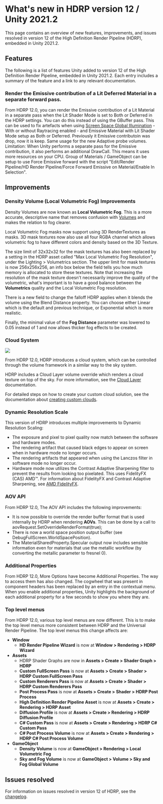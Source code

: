 # What's new in HDRP version 12 / Unity 2021.2

This page contains an overview of new features, improvements, and issues resolved in version 12 of the High Definition Render Pipeline (HDRP), embedded in Unity 2021.2.

## Features

The following is a list of features Unity added to version 12 of the High Definition Render Pipeline, embedded in Unity 2021.2. Each entry includes a summary of the feature and a link to any relevant documentation.

### Render the Emissive contribution of a Lit Deferred Material in a separate forward pass.

From HDRP 12.0, you can render the Emissive contribution of a Lit Material in a separate pass when the Lit Shader Mode is set to Both or Deferred in the HDRP settings. You can do this instead of using the GBuffer pass.
This can be used to fix artefacts when using [Screen Space Global Illumination](Override-Screen-Space-GI.md) - With or without Raytracing enabled - and Emissive Material with Lit Shader Mode setup as Both or Deferred. Previously it Emissive contributoin was drop, now it is keep. Same usage for the new Adaptive probe volumes.
Limitation: When Unity performs a separate pass for the Emissive contribution, it also performs an additional DrawCall. This means it uses more resources on your CPU.
Group of Materials / GameObject can be setup to use Force Emissive forward with the script "Edit/Render Pipeline/HD Render Pipeline/Force Forward Emissive on Material/Enable In Selection".

## Improvements

### Density Volume (Local Volumetric Fog) Improvements

Density Volumes are now known as **Local Volumetric Fog**. This is a more accurate, descriptive name that removes confusion with [Volumes](Volumes.md) and makes the relation to fog clearer.

Local Volumetric Fog masks now support using 3D RenderTextures as masks. 3D mask textures now also use all four RGBA channel which allows volumetric fog to have different colors and density based on the 3D Texture.

The size limit of 32x32x32 for the mask textures has also been replaced by a setting in the HDRP asset called "Max Local Volumetric Fog Resolution", under the Lighting > Volumetrics section. The upper limit for mask textures is now 256x256x256, an info box below the field tells you how much memory is allocated to store these textures. Note that increasing the resolution of the mask texture doesn't necessarily improve the quality of the volumetric, what's important is to have a good balance between the **Volumetrics** quality and the Local Volumetric Fog resolution.

There is a new field to change the falloff HDRP applies when it blends the volume using the Blend Distance property. You can choose either Linear which is the default and previous technique, or Exponential which is more realistic.

Finally, the minimal value of the **Fog Distance** parameter was lowered to 0.05 instead of 1 and now allows thicker fog effects to be created.

### Cloud System

![](Images/HDRPFeatures-CloudLayer.png)

From HDRP 12.0, HDRP introduces a cloud system, which can be controlled through the volume framework in a similar way to the sky system.

HDRP includes a Cloud Layer volume override which renders a cloud texture on top of the sky. For more information, see the [Cloud Layer](Override-Cloud-Layer.md) documentation.

For detailed steps on how to create your custom cloud solution, see the documentation about [creating custom clouds](Creating-Custom-Clouds.md).

### Dynamic Resolution Scale
This version of HDRP introduces multiple improvements to Dynamic Resolution Scaling:
- The exposure and pixel to pixel quality now match between the software and hardware modes.
- The rendering artifact that caused black edges to appear on screen when in hardware mode no longer occurs.
- The rendering artifacts that appeared when using the Lanczos filter in software mode no longer occur.
- Hardware mode now utilizes the Contrast Adaptive Sharpening filter to prevent the results from looking too pixelated. This uses FidelityFX (CAS) AMD™. For information about FidelityFX and Contrast Adaptive Sharpening, see [AMD FidelityFX](https://www.amd.com/en/technologies/radeon-software-fidelityfx).

### AOV API

From HDRP 12.0, The AOV API includes the following improvements:
- It is now possible to override the render buffer format that is used internally by HDRP when rendering **AOVs**. This can be done by a call to aovRequest.SetOverrideRenderFormat(true);
- There is now a world space position output buffer (see DebugFullScreen.WorldSpacePosition).
- The MaterialSharedProperty.Specular output now includes sensible information even for materials that use the metallic workflow (by converting the metallic parameter to fresnel 0).

### Additional Properties

From HDRP 12.0, More Options have become Additional Properties. The way to access them has also changed. The cogwheel that was present in component headers has been replaced by an entry in the contextual menu. When you enable additional properties, Unity highlights the background of each additional property for a few seconds to show you where they are.

### Top level menus

From HDRP 12.0, various top level menus are now different. This is to make the top level menus more consistent between HDRP and the Universal Render Pipeline. The top level menus this change affects are:

* **Window**
  * **HD Render Pipeline Wizard** is now at **Window > Rendering > HDRP Wizard**
* **Assets**
  * HDRP Shader Graphs are now in **Assets > Create > Shader Graph > HDRP**
  * **Custom FullScreen Pass** is now at **Assets > Create > Shader > HDRP Custom FullScreen Pass**
  * **Custom Renderers Pass** is now at **Assets > Create > Shader > HDRP Custom Renderers Pass**
  * **Post Process Pass** is now at **Assets > Create > Shader > HDRP Post Process**
  * **High Definition Render Pipeline Asset** is now at **Assets > Create > Rendering > HDRP Asset**
  * **Diffusion Profile** is now at **Assets > Create > Rendering > HDRP Diffusion Profile**
  * **C# Custom Pass** is now at **Assets > Create > Rendering > HDRP C# Custom Pass**
  * **C# Post Process Volume** is now at **Assets > Create > Rendering > HDRP C# Post Process Volume**
* **GameObject**
  * **Density Volume** is now at **GameObject > Rendering > Local Volumetric Fog**
  * **Sky and Fog Volume** is now at **GameObject > Volume > Sky and Fog Global Volume**

## Issues resolved

For information on issues resolved in version 12 of HDRP, see the [changelog](https://docs.unity3d.com/Packages/com.unity.render-pipelines.high-definition@12.0/changelog/CHANGELOG.html).
